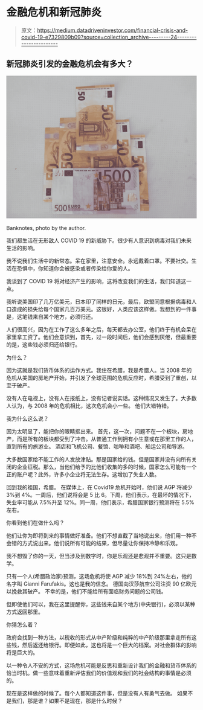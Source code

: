 # 金融危机和新冠肺炎

> 原文：<https://medium.datadriveninvestor.com/financial-crisis-and-covid-19-e7329809b09?source=collection_archive---------24----------------------->

## 新冠肺炎引发的金融危机会有多大？

![](img/c55068e4f42b7f0c9be9f04720c080a8.png)

Banknotes, photo by the author.

我们都生活在无形敌人 COVID 19 的新威胁下。很少有人意识到病毒对我们未来生活的影响。

我不说我们生活中的新常态。呆在家里，注意安全。永远戴着口罩。不要社交。生活在恐惧中，你知道你会被感染或者传染给你爱的人。

我谈到了 COVID 19 将对经济产生的影响，这将改变我们的生活，我们知道这一点。

我听说美国印了几万亿美元，日本印了同样的日元，最后，欧盟同意根据病毒和人口造成的损失给每个国家几百万美元。这很好，人类应该这样做。我想到的一件事是，这笔钱来自某个地方，必须归还。

人们很高兴，因为在工作了这么多年之后，每天都去办公室，他们终于有机会呆在家里拿工资了。他们会意识到，首先，过一段时间后，他们会感到厌倦，但最重要的是，这些钱必须归还给银行。

为什么？

因为这就是我们货币体系的运作方式。我住在希腊，我是希腊人。当 2008 年的危机从美国的房地产开始，并引发了全球范围的危机反应时，希腊受到了重创，以至于破产。

没有人在电视上，没有人在报纸上，没有记者说实话。这种情况又发生了。大多数人认为，与 2008 年的危机相比，这次危机会小一些。
他们大错特错。

我为什么这么说？

因为太明显了，能把你的眼睛抠出来。
首先，这一次，问题不在一个板块，房地产，而是所有的板块都受到了冲击。从普通工作到拥有小生意或在那里工作的人，直到所有的旅游业。
酒店和飞机公司、餐馆、咖啡和酒吧、船运公司和导游。

大多数国家给不能工作的人发放津贴。那是国家给的钱。但是国家并没有向所有关闭的企业征税。那么，当他们给予的比他们收集的多的时候，国家怎么可能有一个正的账户呢？此外，许多小企业将无法生存。这增加了失业人数。

回到我的祖国，希腊。
在媒体上，在 Covid19 危机开始时，他们说 AGP 将减少 3%到 4%。一周后，他们说将会是 5 比 6。下周，他们表示，在最坏的情况下，失业率可能从 7.5%升至 12%。同一周，他们表示，希腊国家银行预测将在 5.5%左右。

你看到他们在做什么吗？

他们让你为即将到来的事情做好准备。他们不想直截了当地说出来，他们用一种不会错的方式说出来。他们说所有可能的结果，但尽量让你保持冷静和乐观。

我不想毁了你的一天，但当涉及到数字时，你是乐观还是悲观并不重要。这只是数学。

只有一个人(希腊政治家)预测，这场危机将使 AGP 减少 18%到 24%左右，他的名字叫 Gianni Farufakis。这也是我的信念。
德国向汉莎航空公司注资 90 亿欧元以挽救其破产。
不幸的是，他们不能给所有面临财务问题的公司钱。

但即使他们可以，我在这里提醒你，这些钱来自某个地方(中央银行)，必须以某种方式返回那里。

你猜怎么着？

政府会找到一种方法，以税收的形式从中产阶级和纯粹的中产阶级那里拿走所有这些钱，然后返还给银行。即便如此，这也将是一个巨大的档案。对社会群体的影响将是巨大的。

以一种令人不安的方式，这场危机可能是反思和重新设计我们的金融和货币体系的恰当时机。做一些意味着重新评估我们的价值观和我们的社会结构的事情是必须的。

现在是这样做的时候了。每个人都知道这件事，但是没有人有勇气去做。
如果不是我们，那是谁？如果不是现在，那是什么时候？